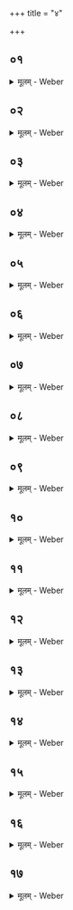 +++
title = "४"

+++


##  ०१
<details><summary>मूलम् - Weber</summary>

अ᳘थैनमस्यां᳘ खनति॥  
एतद्वै᳘ देवा᳘ अबिभयुर्यद्वै᳘ न इम᳘मिह र᳘क्षांसि नाष्ट्रा न᳘ हन्युरि᳘ति त᳘स्मा इमा᳘मेॗवात्मा᳘नमकुर्वन्गु᳘प्त्या आॗत्मात्मा᳘नं गोप्स्यती᳘ति॥
</details>

##  ०२
<details><summary>मूलम् - Weber</summary>

तं वा अ᳘दित्या खनति॥  
इयं वा अ᳘दितिॗर्नो वा᳘ आॗत्मात्मा᳘नᳫं हिनस्त्य᳘हिंसायै य᳘दन्य᳘या देव᳘तया ख᳘नेद्धिंस्या᳘द्धैनम्॥
</details>

##  ०३
<details><summary>मूलम् - Weber</summary>

अ᳘दितिष्ट्वा देवी᳘ विश्व᳘देव्यावती॥  
पृथिव्याः᳘ सध᳘स्थे अङ्गिरस्व᳘त्खनत्ववटे᳘त्यवटो᳘ हैष᳘ देवत्रा᳘त्र सा᳘ वैणव्य᳘भ्रिरु᳘त्सीदति च᳘तुःस्रक्तिरेष कू᳘पो भवति च᳘तस्रो वै दि᳘शः स᳘र्वाभ्य ए᳘वैनमेत᳘द्दिग्भ्यः᳘ खनत्य᳘थ प᳘चनमवधाया᳘षाढाम᳘वदधाति तूष्णी᳘मेव ताᳫं हि पू᳘र्वां करोति॥
</details>

##  ०४
<details><summary>मूलम् - Weber</summary>

अ᳘थोखाम᳘वदधाति॥  
देवा᳘नां त्वा प᳘त्नीर्देवी᳘र्विश्व᳘देव्यावतीः पृथिव्याः᳘ सध᳘स्थे अङ्गिरस्व᳘द्दधतूख इ᳘ति देवा᳘नाᳫं हैताम᳘ग्रे प᳘त्नीर्देवी᳘र्विश्व᳘देव्यावतीः पृथिव्याः᳘ सध᳘स्थे ऽङ्गिरस्व᳘द्दधुस्ता᳘भिरेॗवैनामेत᳘द्दधाति ता᳘ ह ता ओ᳘षधय एवौ᳘षधयो वै᳘ देवा᳘नाम् प᳘त्न्य ओ᳘षधिभिॗर्हीदᳫं स᳘र्वᳫं हितमो᳘षधिभिरेॗवैनामेत᳘द्दधात्य᳘थ विश्व᳘ज्योतिषो᳘ ऽवदधाति तूष्णी᳘मेवा᳘थ प᳘चनमवधा᳘याॗभीन्द्धे॥
</details>

##  ०५
<details><summary>मूलम् - Weber</summary>

धिष᳘णास्त्वा देवीः᳟॥  
विश्व᳘देव्यावतीः पृथिव्याः᳘ सध᳘स्थे अङ्गिरस्व᳘दॗभीन्धतामुख इ᳘ति धिष᳘णा हैताम᳘ग्रे देवी᳘र्विश्व᳘देव्यावतीः पृथिव्याः᳘ सध᳘स्थे ऽङ्गिरस्व᳘दॗभीधिरे ता᳘भिरेॗवैनामेत᳘दॗभीन्द्धे सा᳘ ह सा वा᳘गेव वाग्वै᳘ धिष᳘णा वाचाॗ हीदᳫं स᳘र्वमिद्धं᳘ वाॗचैॗवैनामेत᳘दॗभीन्द्धे᳘ ऽथैता᳘नि त्री᳘णि य᳘जूंषी᳘क्षमाण एव᳘ जपति॥
</details>

##  ०६
<details><summary>मूलम् - Weber</summary>

व᳘रूत्रीष्ट्वा देवीः᳟॥  
विश्व᳘देव्यावतीः पृथिव्याः᳘ सध᳘स्थ अङ्गिरस्व᳘छ्रपयन्तूख इ᳘ति व᳘रूत्रीर्हैताम᳘ग्रे देवी᳘र्विश्व᳘देव्यावतीः पृथिव्याः᳘ सध᳘स्थे ऽङ्गिरस्व᳘छ्रपयां᳘ चक्रुस्ता᳘भिरेॗवैनामेत᳘छ्रपयति ता᳘नि ह ता᳘न्यहोरात्रा᳘ण्येॗवाहोरात्रा᳘णि वै व᳘रूत्रयो ऽहोरात्रैॗर्हीदᳫं स᳘र्वं वृत᳘महोरात्रै᳘रेॗवैनामेत᳘छ्रपयति॥
</details>

##  ०७
<details><summary>मूलम् - Weber</summary>

ग्ना᳘स्त्वा देवीः᳟॥  
विश्व᳘देव्यावतीः पृथिव्याः᳘ सध᳘स्थे अङ्गिरस्व᳘त्पचन्तूख इ᳘ति ग्ना᳘ हैताम᳘ग्रे देवी᳘र्विश्व᳘देव्यावतीः पृथिव्याः᳘ सध᳘स्थे ऽङ्गिरस्व᳘त्पेचुस्ता᳘भिरॗवैनामेत᳘त्पचति ता᳘नि ह ता᳘नि छ᳘न्दांस्येव छ᳘न्दांसि वै ग्नाश्छ᳘न्दोभिर्हि᳘ स्वर्गं᳘ लोकं ग᳘छन्ति छ᳘न्दोभिरेॗवैनामेत᳘त्पचति॥
</details>

##  ०८
<details><summary>मूलम् - Weber</summary>

ज᳘नयस्त्वा᳘छिन्नपत्रा देवीः᳟॥  
विश्व᳘देव्यावतीः पृथिव्याः᳘ सध᳘स्थे अङ्गिरस्व᳘त्पचन्तूख इ᳘ति ज᳘नयो हैतामग्रे᳘ ऽछिन्नपत्रा देवी᳘र्विश्व᳘देव्यावतीः पृथिव्याः᳘ सध᳘स्थे अङ्गिरस्व᳘त्पेचुस्ता᳘भिरेॗवैनामेत᳘त्पचति ता᳘नि ह ता᳘नि न᳘क्षत्राण्येव न᳘क्षत्राणि वै ज᳘नयो ये हि ज᳘नाः पुण्यकृ᳘तः स्वर्गं᳘ लोकं य᳘न्ति ते᳘षामेता᳘नि ज्यो᳘तींषि न᳘क्षत्रैरेॗवैनामेत᳘त्पचति॥
</details>

##  ०९
<details><summary>मूलम् - Weber</summary>

स वै ख᳘नत्ये᳘केन॥  
अ᳘वदधात्ये᳘केनाॗभीन्द्ध ए᳘केन श्रप᳘यत्ये᳘केन द्वा᳘भ्याम् पचति त᳘स्माद्द्विः᳘ संवत्सरस्या᳘न्नम् पच्यते ता᳘नि षट् स᳘म्पद्यन्ते ष᳘दृत᳘वः संवत्सरः᳘ संवत्सॗरो ऽग्निर्या᳘वानग्निर्या᳘वत्यस्य मा᳘त्रा ता᳘वत्त᳘द्भवति॥
</details>

##  १०
<details><summary>मूलम् - Weber</summary>

अ᳘थ मित्र᳘स्य चर्षणीधृ᳘त इ᳘ति॥  
मैत्रे᳘ण य᳘जुषोपन्या᳘चरति या᳘वत्कि᳘यच्चोपन्याच᳘रति न वै᳘ मित्रं कं᳘ चन᳘ हिनस्ति न᳘ मित्रं क᳘श्चन᳘ हिनस्ति त᳘थो हैष᳘ एतां न᳘ हिन᳘स्तिॗ नो एत᳘मेषा तां दि᳘वैॗवोपव᳘पेद्दिवो᳘द्वपेद᳘हॗर्ह्याग्नेय᳘म्॥
</details>

##  ११
<details><summary>मूलम् - Weber</summary>

ता᳘ᳫं᳘ सावित्रे᳘ण य᳘जुष्वो᳘दपति॥  
सविता वै᳘ प्रसविता᳘ सवितृ᳘प्रसूत एॗवैनामेतदु᳘द्वपति देव᳘स्त्वा सवितो᳘द्वपतु सुपाणिः᳘ स्वङ्गुरिः᳘ सुबाहु᳘रुत शक्त्ये᳘ति स᳘र्वमुॗ ह्येत᳘त्सविता᳟॥
</details>

##  १२
<details><summary>मूलम् - Weber</summary>

अ᳘थैनाम् प᳘र्यावर्तयति॥  
अ᳘व्यथमाना पृथिव्यामा᳘शा दि᳘श आ᳘पृणेत्य᳘व्यथमाना त्व᳘म् पृथिव्यामा᳘शा दि᳘शो र᳘सेना᳘पूरये᳘त्येत᳘त्॥
</details>

##  १३
<details><summary>मूलम् - Weber</summary>

अ᳘थैनामु᳘द्यछति॥  
उत्था᳘य बृहती᳘ भवे᳘त्युत्था᳘यॗ हीमे᳘ लोका᳘ बृह᳘न्त उ᳘दु तिष्ठ ध्रुवा त्वमित्यु᳘दु तिष्ठ स्थिरा त्वम् प्र᳘तिष्ठिते᳘त्येत᳘त्॥
</details>

##  १४
<details><summary>मूलम् - Weber</summary>

ता᳘म् परिगृ᳘ह्य नि᳘दधाति॥  
मि᳘त्रैतां᳘ त उखा प᳘रिददाम्य᳘भित्त्या एषा मा᳘ भेदि᳘त्ययं वै᳘ वायु᳘र्मित्रोॗ यो ऽयम् प᳘वते त᳘स्मा एॗवैनामेतत्प᳘रिददाति गु᳘प्त्यै ते᳘ हेमे᳘ लोका मित्र᳘गुप्तास्त᳘स्मादेषां᳘ लोका᳘नां न किं᳘ चन᳘ मीयते॥
</details>

##  १५
<details><summary>मूलम् - Weber</summary>

अ᳘थैनामा᳘छृणत्ति॥  
स्थेम्नेॗ न्वेवा᳘थो क᳘र्मणः प्रकृत᳘तायै य᳘द्वेॗवाछूण᳘त्ति शि᳘र एत᳘द्यज्ञ᳘स्य य᳘दुखा᳘ प्राणः प᳘यः शीर्पस्त᳘त्प्राणं᳘ दधात्य᳘थो यो᳘षा वा᳘ उखा यो᳘षायां तत्प᳘यो दधाति त᳘स्माद्यो᳘षायाम् प᳘यः॥
</details>

##  १६
<details><summary>मूलम् - Weber</summary>

अजा᳘यै प᳘यसा᳘छृणत्ति॥  
प्रजा᳘पतेर्वै शो᳘कादजा स᳘मभवन्प्रजा᳘पतिरग्निॗर्नो वा᳘ आॗत्मात्मा᳘नᳫं हिनस्त्य᳘हिंसायै य᳘द्वेॗवाजा᳘या अजा᳘ ह स᳘र्वा ओ᳘षधीरत्ति स᳘र्वासामे᳘वैनामेतदो᳘षधीनां र᳘सेना᳘छृणत्ति॥
</details>

##  १७
<details><summary>मूलम् - Weber</summary>

व᳘सवस्त्वा᳘छून्दन्तु॥  
गायत्रे᳘ण छ᳘न्दसाङ्गिरस्व᳘द्रुद्रास्त्वा᳘छृन्दन्तु त्रै᳘ष्टुभेन छ᳘न्दसाङ्गिरस्व᳘दादित्यास्त्वा᳘छृन्दन्तु जा᳘गतेन छ᳘न्दसाङ्गिरस्वद्वि᳘श्वे त्वा देवा᳘ वैश्वानरा आ᳘छृन्दन्त्वा᳘नुष्टुभेन छ᳘न्दसाङ्गिरस्वदि᳘त्येता᳘भिरेॗवैनामेत᳘द्देव᳘ताभिरा᳘छृणत्ति स वै या᳘भिरेव᳘ देव᳘ताभिः करो᳘ति ता᳘भिर्धूपयति ता᳘भिरा᳘छृणत्ति यो वाव क᳘र्म करो᳘ति स᳘ एवं त᳘स्योपचारं᳘ वेद त᳘स्माद्या᳘भिरेव᳘ देव᳘ताभिः करो᳘ति ता᳘भिर्धूपयति ता᳘भिरा᳘छृणत्ति॥
</details>